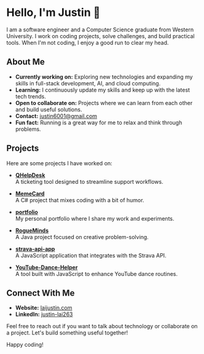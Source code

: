 # Hello, I'm Justin 👋

I am a software engineer and a Computer Science graduate from Western University. I work on coding projects, solve challenges, and build practical tools. When I'm not coding, I enjoy a good run to clear my head.

## About Me

- **Currently working on:** Exploring new technologies and expanding my skills in full-stack development, AI, and cloud computing.
- **Learning:** I continuously update my skills and keep up with the latest tech trends.
- **Open to collaborate on:** Projects where we can learn from each other and build useful solutions.
- **Contact:** [justin6001@gmail.com](mailto:justin6001@gmail.com)
- **Fun fact:** Running is a great way for me to relax and think through problems.

## Projects

Here are some projects I have worked on:

- **[QHelpDesk](https://github.com/jlai263/QHelpDesk)**  
  A ticketing tool designed to streamline support workflows.
  
- **[MemeCard](https://github.com/jlai263/MemeCard)**  
  A C# project that mixes coding with a bit of humor.
  
- **[portfolio](https://github.com/jlai263/portfolio)**  
  My personal portfolio where I share my work and experiments.
  
- **[RogueMinds](https://github.com/jlai263/RogueMinds)**  
  A Java project focused on creative problem-solving.
  
- **[strava-api-app](https://github.com/jlai263/strava-api-app)**  
  A JavaScript application that integrates with the Strava API.
  
- **[YouTube-Dance-Helper](https://github.com/jlai263/YouTube-Dance-Helper)**  
  A tool built with JavaScript to enhance YouTube dance routines.

## Connect With Me

- **Website:** [laijustin.com](https://laijustin.com/)
- **LinkedIn:** [justin-lai263](https://www.linkedin.com/in/justin-lai263/)

Feel free to reach out if you want to talk about technology or collaborate on a project. Let's build something useful together!

Happy coding!

